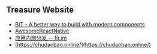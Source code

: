 ## Treasure Website

- [BIT - A better way to build with modern components](https://bit.dev/)
- [AwesomeReactNative](https://www.awesome-react-native.com/)
- [应用内测分发 --  fir.im](https://www.betaqr.com/)
- [https://chudaobao.online/](https://chudaobao.online/)